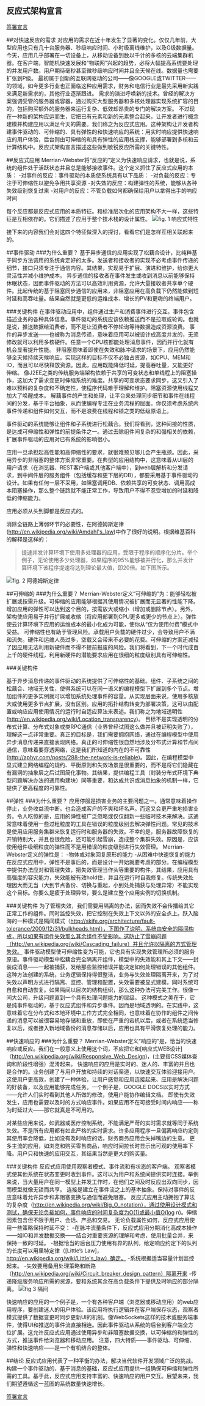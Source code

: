 反应式架构宣言
----------------------

[签署宣言](http://www.reactivemanifesto.org/)

##对快速反应的需求
对应用的需求在近十年发生了显著的变化。仅仅几年前，大型应用也只有几十台服务器、秒级响应时间、小时级离线维护，以及G级数据量。今天，应用几乎部署在一切设备上，从移动设备到数以千计的多核的云端集群机器。在客户端，智能机快速发展和“物联网”兴起的趋势，必将大幅提高系统要处理的并发用户数。用户期待毫秒甚至微秒级响应时间并且全天候在线。数据量也需要扩张到P级。
最初属于创新的互联网驱动的公司——像GOOGLE或TWITTER——的领域，如今更多行业也正面临这种应用需求，财务和电信行业是最先采用新实践来满足新需求的，其他行业逐渐跟进。
需求的演进呼唤新的技术。曾经的解决方案强调受管的服务器或容器，通过购买大型服务器和多核处理器实现系统扩容的目的，包括购买额外的服务器来运行复杂、低效却昂贵的专门的解决方案。
不过现在一种新的架构应运而生，它把已有元素和新的元素整合起来，让开发者进行概念建模并构建应用以满足今天的需要。我们称之为反应式应用。这种架构让开发者构建事件驱动的、可伸缩的、具有弹性的和快速响应的系统：用实时响应提供快速响应的用户体验，后台则由可伸缩的和具有弹性的应用栈支撑，能够部署到多核和云计算结构中。反应式架构宣言描述这些做到敏锐反应所需的关键特性。

##反应式应用
Merrian-Webster将“反应的”定义为快速响应请求，也就是说，系统的组件处于活跃状态并且总是能够接收事件。这个定义抓住了反应式应用的本质：
-对事件的反应：事件驱动的本质使系统具有以下品质：
-对负载的反应：专注于可伸缩性以避免争用共享资源
-对失效的反应：构建弹性的系统，能够从各种失效级别恢复过来
-对用户的反应：不管负载如何都确保给用户以拿得出手的响应时间

每个反应都是反应式应用的本质特征。和标准层次化的应用架构不大一样，这些特征是互相依存的。它们描述了应用于整个技术栈的设计属性。
![fig. 1 响应式特性](images/stack.png)
 

接下来的内容我们会对这四个特征做深入的探讨，看看它们是怎样互相关联起来的。

##事件驱动
###为什么重要？
基于异步通信的应用实现了松藕合设计，比纯粹基于同步方法调用的系统肯定好的太多。发送者和接收者的实现不必考虑事件传递的细节，接口只须专注于通信内容。其结果，实现易于扩展、演进和维护，给你更大灵活性并减小维护成本。
异步通信的接收者在事件发生或收到消息以前能够保持休眠状态，因而事件驱动的方法可以高效利用资源，允许大量接收者共享单个硬件。比起传统的基于阻塞同步通信的应用来，非阻塞应用在高负载下仍然能做到短时延和高吞吐量。结果自然就是更低的运维成本、增长的PV和更嗨的终端用户。

###关键构件
在事件驱动应用中，组件通过生产和消费事件进行交互。事件包含描述业务的各种具体信息。事件驱动的系统应该依赖推送而不是拉取或轮询。也就是说，推送数据给消费者，而不是让消费者不停轮询等待数据造成资源浪费。
事件的异步发送——也被称为消息传递，意味着应用可以被设计成高度并发的，无须修改就可以利用多核硬件。任意一个CPU核都能处理消息事件，因而并行化就有机会显著提升性能。
非阻塞意味着即使在失效和脉冲请求的场景下，应用仍然能够全天候持续天候响应。实现这样的目标不仅不必独占资源，如CPU、MEM和IO，而且可以尽快释放资源。因此，应用既能降低时延，提高吞吐量，又能更好伸缩。
像J2EE之类的传统服务端架构依赖于共享的可变状态和单线程上的阻塞操作，这加大了需求变更时伸缩系统的难度。共享的可变状态要求同步，这又引入了难以预料的复杂度和不确定性，使程序代码难于理解和维护。阻塞资源使用线程又加大了唤醒成本。
解藕事件的产生和处理，让平台来处理同步细节和事件在线程间的分发，基于平台抽象，从而使编程专注在业务流程的层面。你仅须考虑系统内事件传递和组件如何交互，而不是浪费在线程和锁之类的低级原语上。

事件驱动的系统能够让组件和子系统进行松藕合。我们将看到，这种间接的性质，是达成可伸缩性和弹性的前提条件之一。通过去除组件间复杂的和强相关的依赖，扩展事件驱动的应用对已有系统的影响很小。

应用一旦承担起高性能和高伸缩性的要求，就很难预见哪儿会产生瓶颈。因此，采用异步的非阻塞的整体方案非常重要。在典型的应用结构中，这意味着从UI层的用户请求（在浏览器、REST客户端或其他客户端中），到web层解析和分发请求，到中间件层的服务组件（包括缓存和更下层的DB），都要采用基于事件驱动的设计。如果有任何一层不采用，如阻塞调用DB、依赖共享的可变状态、调用高成本阻塞操作，那么整个链路就不能正常工作，导致用户不得不忍受增加的时延和降低的伸缩能力。

应用必须从头到脚都是反应式的。

消除全链路上薄弱环节的必要性，在阿德姆斯定律 (http://en.wikipedia.org/wiki/Amdahl's_law)中作了很好的说明。根据维基百科的解释是这样的：
> 提速并发计算环境下使用多处理器的应用，受限于程序的顺序化分片。举个例子，无论使用多少处理器，如果程序的95%能够被并行化，那么并发计算环境下该程序提速将达到理论最大值，即20倍。如下图所示。

![fig. 2 阿德姆斯定律](images/amdahl.png)
 

##可伸缩的
###为什么重要？
Merrian-Webster定义“可伸缩的”为：能够轻松被扩展或按需升级。可伸缩的应用能够根据其使用情况被扩展而无显著的性能下降。增加应用的弹性可以达到这个目的，按需放大或缩小（增加或删除节点）。另外，架构使应用易于并行扩展或收缩（将应用部署到CPU更多或更少的节点上）。弹性使云计算环境下应用的运维成本的最小化成为可能，使你从“仅为使用付费”模式中受益。
可伸缩性也有助于管理风险。承载用户负载的硬件过少，会导致用户不满和流失。硬件和运维人员过多，空载又会带来不必要的花费。可伸缩的方案还减轻了因应用无法利用新硬件而不得不提前报废的风险。我们将看到，下一个时代成百上千的硬件线程，利用新硬件的潜能要求应用在很细的粒度级别具有可伸缩性。

###关键构件

基于异步消息传递的事件驱动的系统提供了可伸缩性的基础。组件、子系统之间的松藕合、地域无关性，使得系统可以在同一语义的编程模型下扩展到多个节点。增加组件的更多实例就可以增加系统处理事件的容量。从实现层面来说，使用多核放大或使用更多节点扩展，没有区别。应用的拓扑结构转变为部署决策，这可以由配置或响应应用使用情况的运行时自适应算法来表述。我们称之为地域透明性(http://en.wikipedia.org/wiki/Location_transparency)。
目标不是实现透明的分布式计算、分布式对象或类RPC通信（业界曾经试图这么做并且被证明失败了），理解这一点非常重要。真正的目标是，我们需要拥抱网络，通过在编程模型中使用异步消息传递来直接表现网络。真正的可伸缩性很自然地涉及分布式计算和节点间通信，意味着要穿透网络，这是我们所知道的内在的不可靠性(http://aphyr.com/posts/288-the-network-is-reliable)。因此，在编程模型中显式建立网络编程的规约、平衡原则和失效场景是很重要的，而不是将它们隐藏在有漏洞的抽象层之后试图简化事物。其结果，提供编程工具（封装分布式环境下典型问题解决办法的通用构建块）同等重要，和达成共识或消息抽象的机制一样，它提供了更高程度的可靠性。

##弹性
###为什么重要？
应用停服是损害业务的主要问题之一。通常意味着操作停止，业务收益流中断。也会造成客户的不爽和坏名声。而这又会更严重地损害业务。令人吃惊的是，应用的弹性被广泛忽略或仅仅翻新一些临时技术来解决。这通常意味着使用一些过粗粒度的工具在错误的粒度级别去解决弹性问题。常见的技术是使用应用服务集群来恢复运行时和服务器的失效。不幸的是，服务器故障恢复的开销特别大，并且也很危险，还可能引起雪崩，造成整个集群失效。原因是，应该使用组件级细粒度的弹性而不是用错误的粒度级别进行失效管理。
Merrian-Webster定义的弹性是：
-物体或对象回复原形的能力
-从困难中快速恢复的能力
在反应式应用中，弹性不是事后的，而是设计一开始就要考虑的部分。在编程模型中提供办法应对和管理失效，把失效管理当作头等重要的构件。其结果，应用具有高强度的容灾能力，失效能被有效hold住，并且在运行时自我修复。传统失效处理因大而无当（大到节点备份、切换与重起，小到处处捕获与处理异常）不能实现这个目标。你要么是疲于处理异常，要么是建立整个应用实例的切换机制。

###关键构件
为了管理失效，我们需要用隔离的办法，因而失效不会传播给其它正常工作的组件。同时监控失效，把它控制在失效上下文以外的安全点上。跃入脑海的一种模式是隔间模式（http://skife.org/architecture/fault-tolerance/2009/12/31/bulkheads.html），下图作了说明，系统由安全的隔间构成，所以如果有组件失效那么其余组件不受影响。这防止了雪崩问题（http://en.wikipedia.org/wiki/Cascading_failure）并且允许以隔离的方式管理失效。
事件驱动模型使可伸缩性变为可能，它也具有实现失效管理所必须的服务原语。事件驱动模型中松藕合完全隔离开组件，模型中的失效能和其上下文——封装成消息——一起被捕获，发给那些监控错误并能决定如何处理错误的其他组件。
这种方法创建的系统，业务逻辑保持得很整洁，业务与失效处理隔离开来，为了对失效以声明方式进行隔离、监控、管理和配置，失效需要被显式建模，同时系统可自愈和自动恢复。如果隔间以层次的结构组织，那么这种办法可完美工作。很像一间大公司，升级问题直到一个具有处理问题能力的层级。
这种模式之美在于，它是纯事件驱动的，基于反应式组件和异步事件。因而是地域透明的。在实践中，这意味着它在分布式和本地环境中工作方式完全相同，也意味着在协作的组件之间传递的消息可以被很容易地存储和重放，即使在严重的宕机以后，或者在系统适当修复以后，或者接入新地域备份的消息存储以后，应用也具有平滑恢复处理的能力。

##快速响应的
###为什么重要？
Merrian-Webster定义“响应的”是，恰当的快速响应或反应。我们在一般意义上使用这个词，不应把它和[响应式WEB设计]（http://en.wikipedia.org/wiki/Responsive_Web_Design)，(主要指CSS媒体查询和阶段性增强）混淆起来。
快速响应的应用是实时的、迷人的、丰富的并且也是合作的。业务创建了与用户开放和持续的对话渠道，以快速交互体验迎接用户。这使用户更高效，创建了一种体验，让用户感觉和应用连接起来、应用是解决问题的好装备，以及应用能够完成任务。一个例子是，GOOGLE DOCS以实时方式——允许人们实时看到其他人所做的修改，使用户能协作编辑文档。
即使有失效发生，应用也需要以及时的方式响应事件。如果应用不在可接受时间内响应——称为时延过大——那它就真是不可用的。

对某些应用来说，如武器或医疗控制系统，不能满足严苛的实时需求就等同于系统失效。不是所有应用都有如此严格的实时需求。许多应用程序一旦偏离响应约定则其使用率会降低，比如没有及时响应的话，财务商务应用会失掉嘴边的生意。
更多主流的应用，如浏览和购买零售商品，响应时间拉长时显示出可观的使用率下降。用户只和快速的应用交互，其结果当然是更大的购买量。

###关键构件
反应式应用使用观察者模式、事件流和有状态的客户端。
观察者模式使其他系统在状态变更时收到事件。这可以为用户和系统间提供实时连接。举例来说，当大量用户在同一模型上并发工作时，在他们之间及时反应出双向同步，因而模型就像无锁而共享。
连接是建立在事件流之上的基本抽象。保持对事件的反应意味着允许异步和非阻塞变换与通信而避免阻塞。
反应式应用主动拥抱了算法的复杂度（http://en.wikipedia.org/wiki/Big_O_notation），通过使用设计模式和测试，确保无论负载如何，事件响应的时间复杂度为O(1)或最小值O(log n)。伸缩因素包含但不限于用户、会话、产品和交易。
无论负载属性如何，反应式应用使用一些策略保持时延不变：
-在脉冲流量条件下，反应式应用分期消化高成本操作——如IO和并发数据交换——结合对重要资源的理解和考虑，使用批量合并，来保持一致的时延。
-根据恰当的后台压力使用有界的队列，给定响应约定下的队列的长度可以用里特定律（[Little’s Law]，http://en.wikipedia.org/wiki/Little's_law）确定。
-系统根据适当容量计划监控起来。
-失效要用备用处理策略和断路（http://en.wikipedia.org/wiki/Circuit_breaker_design_pattern）隔离开来
-传递降级服务响应所需的资源，要和系统其余在高负载条件下提供及时响应的部分隔离。
![fig 3 隔间](images/tank.png)

快速响应的应用的一个例子是，一个有各种客户端（浏览器或移动应用）的web应用程序，要创建迷人的用户体验。该应用将执行逻辑并在客户端保存状态，观察者模式提供了数据变更时同步更新UI的机制。像WebSockets这样的技术或服务端事件，使得UI和推送的事件流直接相连。因此事件驱动从系统的后台到客户端全方位扩展。这允许反应式应用通过使用异步和非阻塞数据交换，以可伸缩的和弹性的方式，推送事件给浏览器和移动应用。
注意，四大特质——事件驱动、可伸缩、弹性和快速响应——是一个有机结合的整体。

##结论
反应式应用代表了一种平衡的办法，解决当代软件开发领域广泛的挑战。构建一个事件驱动的、基于消息的基础，反应式应用提供一组确保可伸缩和弹性所需的工具。基于此，反应式应用支持丰富的、快速响应的用户交互。展望未来，我们期望遵循这一蓝图的系统数量快速增长。

[签署宣言](http://www.reactivemanifesto.org/)

